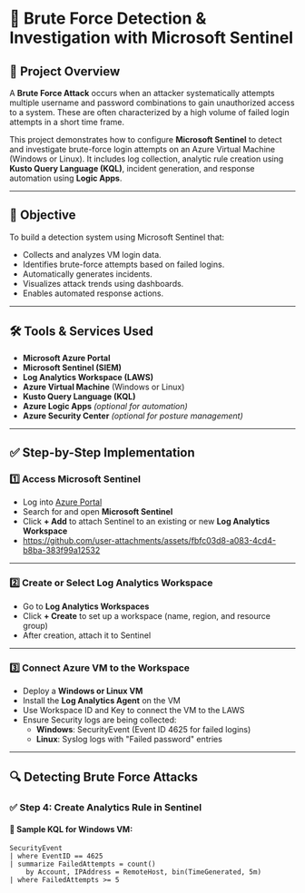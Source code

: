 # 🔐 Brute Force Detection & Investigation with Microsoft Sentinel

## 📘 Project Overview

A **Brute Force Attack** occurs when an attacker systematically attempts multiple username and password combinations to gain unauthorized access to a system. These are often characterized by a high volume of failed login attempts in a short time frame.

This project demonstrates how to configure **Microsoft Sentinel** to detect and investigate brute-force login attempts on an Azure Virtual Machine (Windows or Linux). It includes log collection, analytic rule creation using **Kusto Query Language (KQL)**, incident generation, and response automation using **Logic Apps**.

---

## 🎯 Objective

To build a detection system using Microsoft Sentinel that:

- Collects and analyzes VM login data.
- Identifies brute-force attempts based on failed logins.
- Automatically generates incidents.
- Visualizes attack trends using dashboards.
- Enables automated response actions.

---

## 🛠 Tools & Services Used

- **Microsoft Azure Portal**
- **Microsoft Sentinel (SIEM)**
- **Log Analytics Workspace (LAWS)**
- **Azure Virtual Machine** (Windows or Linux)
- **Kusto Query Language (KQL)**
- **Azure Logic Apps** *(optional for automation)*
- **Azure Security Center** *(optional for posture management)*

---

## ✅ Step-by-Step Implementation

### 1️⃣ Access Microsoft Sentinel

- Log into [Azure Portal](https://portal.azure.com/)
- Search for and open **Microsoft Sentinel**
- Click **+ Add** to attach Sentinel to an existing or new **Log Analytics Workspace**
- https://github.com/user-attachments/assets/fbfc03d8-a083-4cd4-b8ba-383f99a12532

---

### 2️⃣ Create or Select Log Analytics Workspace

- Go to **Log Analytics Workspaces**
- Click **+ Create** to set up a workspace (name, region, and resource group)
- After creation, attach it to Sentinel

---

### 3️⃣ Connect Azure VM to the Workspace

- Deploy a **Windows or Linux VM**
- Install the **Log Analytics Agent** on the VM
- Use Workspace ID and Key to connect the VM to the LAWS
- Ensure Security logs are being collected:
  - **Windows**: SecurityEvent (Event ID 4625 for failed logins)
  - **Linux**: Syslog logs with "Failed password" entries

---

## 🔍 Detecting Brute Force Attacks

### ✅ Step 4: Create Analytics Rule in Sentinel

#### 🔹 Sample KQL for **Windows VM**:

```kql
SecurityEvent
| where EventID == 4625
| summarize FailedAttempts = count() 
    by Account, IPAddress = RemoteHost, bin(TimeGenerated, 5m)
| where FailedAttempts >= 5
